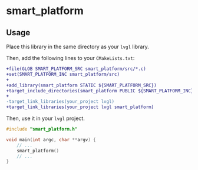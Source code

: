 # smart_platform

## Usage

Place this library in the same directory as your `lvgl` library.

Then, add the following lines to your `CMakeLists.txt`:

```diff
+file(GLOB SMART_PLATFORM_SRC smart_platform/src/*.c)
+set(SMART_PLATFORM_INC smart_platform/src)
+
+add_library(smart_platform STATIC ${SMART_PLATFORM_SRC})
+target_include_directories(smart_platform PUBLIC ${SMART_PLATFORM_INC})
+
-target_link_libraries(your_project lvgl)
+target_link_libraries(your_project lvgl smart_platform)

```

Then, use it in your `lvgl` project.

```cpp
#include "smart_platform.h"

void main(int argc, char **argv) {
    // ...
    smart_platform()
    // ...
}
```
